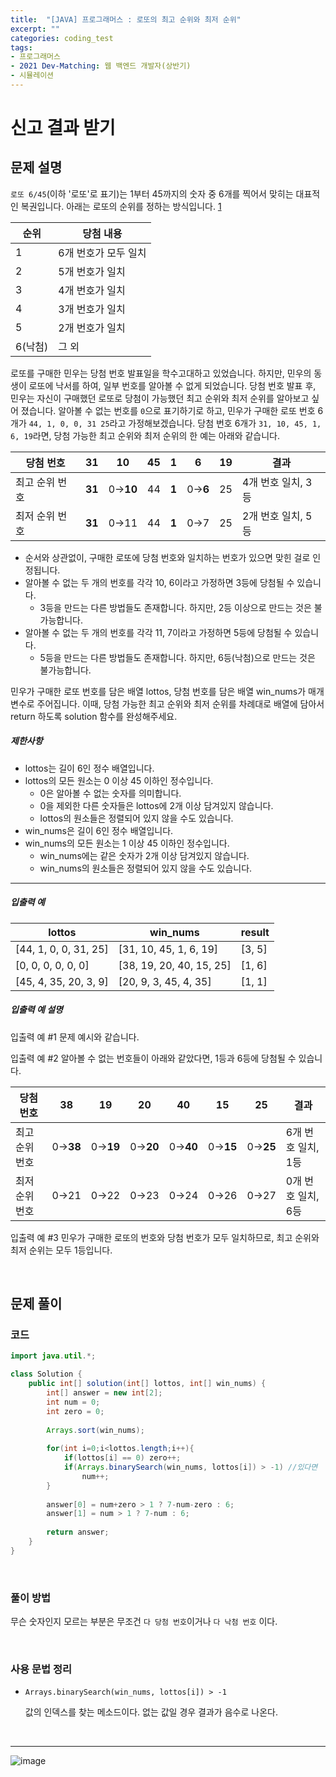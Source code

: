 ```yaml
---
title:  "[JAVA] 프로그래머스 : 로또의 최고 순위와 최저 순위"
excerpt: ""
categories: coding_test
tags: 
- 프로그래머스
- 2021 Dev-Matching: 웹 백엔드 개발자(상반기)
- 시뮬레이션
---
```


# 신고 결과 받기

## 문제 설명

`로또 6/45`(이하 '로또'로 표기)는 1부터 45까지의 숫자 중 6개를 찍어서 맞히는 대표적인 복권입니다. 아래는 로또의 순위를 정하는 방식입니다. [1](https://programmers.co.kr/learn/courses/30/lessons/77484?language=java#fn1)

| 순위    | 당첨 내용            |
| ------- | -------------------- |
| 1       | 6개 번호가 모두 일치 |
| 2       | 5개 번호가 일치      |
| 3       | 4개 번호가 일치      |
| 4       | 3개 번호가 일치      |
| 5       | 2개 번호가 일치      |
| 6(낙첨) | 그 외                |

로또를 구매한 민우는 당첨 번호 발표일을 학수고대하고 있었습니다. 하지만, 민우의 동생이 로또에 낙서를 하여, 일부 번호를 알아볼 수 없게 되었습니다. 당첨 번호 발표 후, 민우는 자신이 구매했던 로또로 당첨이 가능했던 최고 순위와 최저 순위를 알아보고 싶어 졌습니다.
알아볼 수 없는 번호를 `0`으로 표기하기로 하고, 민우가 구매한 로또 번호 6개가 `44, 1, 0, 0, 31 25`라고 가정해보겠습니다. 당첨 번호 6개가 `31, 10, 45, 1, 6, 19`라면, 당첨 가능한 최고 순위와 최저 순위의 한 예는 아래와 같습니다.

| 당첨 번호      | 31     | 10       | 45   | 1     | 6       | 19   | 결과               |
| -------------- | ------ | -------- | ---- | ----- | ------- | ---- | ------------------ |
| 최고 순위 번호 | **31** | 0→**10** | 44   | **1** | 0→**6** | 25   | 4개 번호 일치, 3등 |
| 최저 순위 번호 | **31** | 0→11     | 44   | **1** | 0→7     | 25   | 2개 번호 일치, 5등 |

- 순서와 상관없이, 구매한 로또에 당첨 번호와 일치하는 번호가 있으면 맞힌 걸로 인정됩니다.
- 알아볼 수 없는 두 개의 번호를 각각 10, 6이라고 가정하면 3등에 당첨될 수 있습니다.
  - 3등을 만드는 다른 방법들도 존재합니다. 하지만, 2등 이상으로 만드는 것은 불가능합니다.
- 알아볼 수 없는 두 개의 번호를 각각 11, 7이라고 가정하면 5등에 당첨될 수 있습니다.
  - 5등을 만드는 다른 방법들도 존재합니다. 하지만, 6등(낙첨)으로 만드는 것은 불가능합니다.

민우가 구매한 로또 번호를 담은 배열 lottos, 당첨 번호를 담은 배열 win_nums가 매개변수로 주어집니다. 이때, 당첨 가능한 최고 순위와 최저 순위를 차례대로 배열에 담아서 return 하도록 solution 함수를 완성해주세요.

##### 제한사항

- lottos는 길이 6인 정수 배열입니다.
- lottos의 모든 원소는 0 이상 45 이하인 정수입니다.
  - 0은 알아볼 수 없는 숫자를 의미합니다.
  - 0을 제외한 다른 숫자들은 lottos에 2개 이상 담겨있지 않습니다.
  - lottos의 원소들은 정렬되어 있지 않을 수도 있습니다.
- win_nums은 길이 6인 정수 배열입니다.
- win_nums의 모든 원소는 1 이상 45 이하인 정수입니다.
  - win_nums에는 같은 숫자가 2개 이상 담겨있지 않습니다.
  - win_nums의 원소들은 정렬되어 있지 않을 수도 있습니다.

------

##### 입출력 예

| lottos                | win_nums                 | result |
| --------------------- | ------------------------ | ------ |
| [44, 1, 0, 0, 31, 25] | [31, 10, 45, 1, 6, 19]   | [3, 5] |
| [0, 0, 0, 0, 0, 0]    | [38, 19, 20, 40, 15, 25] | [1, 6] |
| [45, 4, 35, 20, 3, 9] | [20, 9, 3, 45, 4, 35]    | [1, 1] |

##### 입출력 예 설명

입출력 예 #1
문제 예시와 같습니다.

입출력 예 #2
알아볼 수 없는 번호들이 아래와 같았다면, 1등과 6등에 당첨될 수 있습니다.

| 당첨 번호      | 38       | 19       | 20       | 40       | 15       | 25       | 결과               |
| -------------- | -------- | -------- | -------- | -------- | -------- | -------- | ------------------ |
| 최고 순위 번호 | 0→**38** | 0→**19** | 0→**20** | 0→**40** | 0→**15** | 0→**25** | 6개 번호 일치, 1등 |
| 최저 순위 번호 | 0→21     | 0→22     | 0→23     | 0→24     | 0→26     | 0→27     | 0개 번호 일치, 6등 |

입출력 예 #3
민우가 구매한 로또의 번호와 당첨 번호가 모두 일치하므로, 최고 순위와 최저 순위는 모두 1등입니다.

<br>

## 문제 풀이

### 코드

```java
import java.util.*;

class Solution {
    public int[] solution(int[] lottos, int[] win_nums) {
        int[] answer = new int[2];
        int num = 0;
        int zero = 0;
        
        Arrays.sort(win_nums);
        
        for(int i=0;i<lottos.length;i++){
            if(lottos[i] == 0) zero++;
            if(Arrays.binarySearch(win_nums, lottos[i]) > -1) //있다면
                num++;
        }
        
        answer[0] = num+zero > 1 ? 7-num-zero : 6;
        answer[1] = num > 1 ? 7-num : 6;
        
        return answer;
    }
}
```

<br>

### 풀이 방법

무슨 숫자인지 모르는 부분은 무조건 `다 당첨 번호`이거나 `다 낙첨 번호` 이다.

<br>

### 사용 문법 정리

+ `Arrays.binarySearch(win_nums, lottos[i]) > -1`

  값의 인덱스를 찾는 메소드이다. 없는 값일 경우 결과가 음수로 나온다.


<br>

---

![image](https://user-images.githubusercontent.com/37764581/160276683-49440e92-47cf-45b4-a0f0-39e2c1363198.png)

